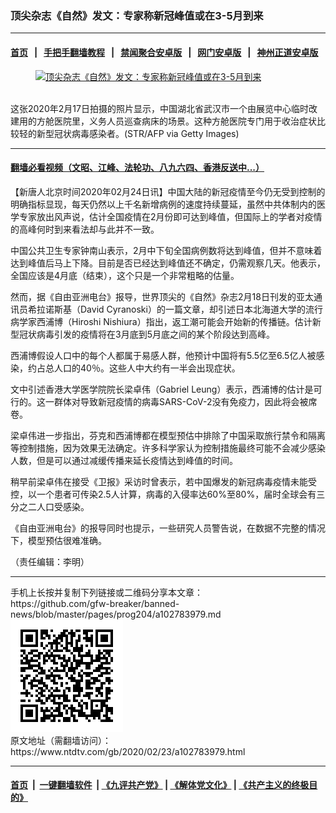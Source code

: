 ### 顶尖杂志《自然》发文：专家称新冠峰值或在3-5月到来
------------------------

#### [首页](https://github.com/gfw-breaker/banned-news/blob/master/README.md) &nbsp;&nbsp;|&nbsp;&nbsp; [手把手翻墙教程](https://github.com/gfw-breaker/guides/wiki) &nbsp;&nbsp;|&nbsp;&nbsp; [禁闻聚合安卓版](https://github.com/gfw-breaker/bn-android) &nbsp;&nbsp;|&nbsp;&nbsp; [网门安卓版](https://github.com/oGate2/oGate) &nbsp;&nbsp;|&nbsp;&nbsp; [神州正道安卓版](https://github.com/SzzdOgate/update) 



<div><div class="featured_image">
 <a href="https://i.ntdtv.com/assets/uploads/2020/02/GettyImages-1201569875-1.jpg" target="_blank">
  <figure>
   <img alt="顶尖杂志《自然》发文：专家称新冠峰值或在3-5月到来" src="https://i.ntdtv.com/assets/uploads/2020/02/GettyImages-1201569875-1-800x450.jpg"/>
  </figure><br/>
 </a>
 <span class="caption">
  这张2020年2月17日拍摄的照片显示，中国湖北省武汉市一个由展览中心临时改建用的方舱医院里，义务人员巡查病床的场景。这种方舱医院专门用于收治症状比较轻的新型冠状病毒感染者。(STR/AFP via Getty Images)
 </span>
</div>
</div><hr/>

#### [翻墙必看视频（文昭、江峰、法轮功、八九六四、香港反送中...）](https://github.com/gfw-breaker/banned-news/blob/master/pages/link3.md)

<div><div class="post_content" itemprop="articleBody">
 <p>
  【新唐人北京时间2020年02月24日讯】中国大陆的新冠疫情至今仍无受到控制的明确指标显现，每天仍然以上千名新增病例的速度持续蔓延，虽然中共体制内的医学专家放出风声说，估计全国疫情在2月份即可达到峰值，但国际上的学者对疫情的高峰何时到来看法却与此并不一致。
 </p>
 <p>
  中国公共卫生专家钟南山表示，2月中下旬全国病例数将达到峰值，但并不意味着达到峰值后马上下降。目前是否已经达到峰值还不确定，仍需观察几天。他表示，全国应该是4月底（结束），这个只是一个非常粗略的估量。
 </p>
 <p>
  然而，据《自由亚洲电台》报导，世界顶尖的《自然》杂志2月18日刊发的亚太通讯员希拉诺斯基（David Cyranoski）的一篇文章，却引述日本北海道大学的流行病学家西浦博（Hiroshi Nishiura）指出，返工潮可能会开始新的传播链。估计新型冠状病毒引发的疫情将在3月底到5月底之间的某个阶段达到高峰。
 </p>
 <p>
  西浦博假设人口中的每个人都属于易感人群，他预计中国将有5.5亿至6.5亿人被感染，约占总人口的40％。这些人中大约有一半会出现症状。
 </p>
 <p>
  文中引述香港大学医学院院长梁卓伟（Gabriel Leung）表示，西浦博的估计是可行的。这一群体对导致新冠疫情的病毒SARS-CoV-2没有免疫力，因此将会被席卷。
 </p>
 <p>
  梁卓伟进一步指出，芬克和西浦博都在模型预估中排除了中国采取旅行禁令和隔离等控制措施，因为效果无法确定。许多科学家认为控制措施最终可能不会减少感染人数，但是可以通过减缓传播来延长疫情达到峰值的时间。
 </p>
 <p>
  稍早前梁卓伟在接受《卫报》采访时曾表示，若中国爆发的新冠病毒疫情未能受控，以一个患者可传染2.5人计算，病毒的入侵率达60%至80%，届时全球会有三分之二人口受感染。
 </p>
 <p>
  《自由亚洲电台》的报导同时也提示，一些研究人员警告说，在数据不完整的情况下，模型预估很难准确。
 </p>
 <p>
  （责任编辑：李明）
 </p>
 <div class="single_ad">
 </div>
</div>
</div>
<hr/>
手机上长按并复制下列链接或二维码分享本文章：<br/>
https://github.com/gfw-breaker/banned-news/blob/master/pages/prog204/a102783979.md <br/>
<a href='https://github.com/gfw-breaker/banned-news/blob/master/pages/prog204/a102783979.md'><img src='https://github.com/gfw-breaker/banned-news/blob/master/pages/prog204/a102783979.md.png'/></a> <br/>
原文地址（需翻墙访问）：https://www.ntdtv.com/gb/2020/02/23/a102783979.html


------------------------
#### [首页](https://github.com/gfw-breaker/banned-news/blob/master/README.md) &nbsp;|&nbsp; [一键翻墙软件](https://github.com/gfw-breaker/nogfw/blob/master/README.md) &nbsp;| [《九评共产党》](https://github.com/gfw-breaker/9ping.md/blob/master/README.md#九评之一评共产党是什么) | [《解体党文化》](https://github.com/gfw-breaker/jtdwh.md/blob/master/README.md) | [《共产主义的终极目的》](https://github.com/gfw-breaker/gczydzjmd.md/blob/master/README.md)


<img src='http://gfw-breaker.win/banned-news/pages/prog204/a102783979.md' width='0px' height='0px'/>
